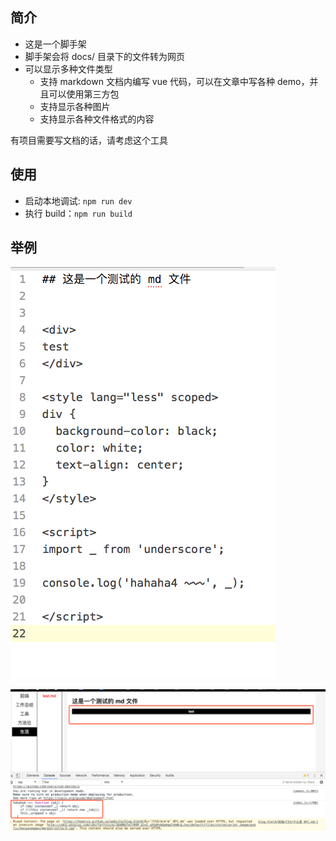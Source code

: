 ## 简介

+   这是一个脚手架
+   脚手架会将 docs/ 目录下的文件转为网页
+   可以显示多种文件类型
    +   支持 markdown 文档内编写 vue 代码，可以在文章中写各种 demo，并且可以使用第三方包
    +   支持显示各种图片
    +   支持显示各种文件格式的内容


有项目需要写文档的话，请考虑这个工具

## 使用

+ 启动本地调试: `npm run dev`
+ 执行 build：`npm run build`

## 举例

![code](./assets/markdown-img-paste-20170724184650846.png)

![demo](./assets/markdown-img-paste-20170724184704994.png)
